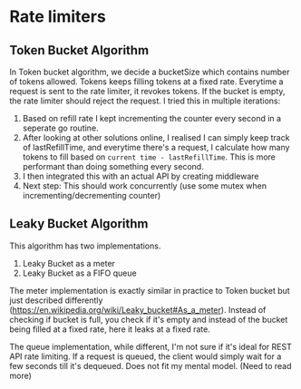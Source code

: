 # Rate limiters

## Token Bucket Algorithm
In Token bucket algorithm, we decide a bucketSize which contains number of tokens allowed. Tokens keeps filling tokens at a fixed rate. Everytime a request is sent to the rate limiter, it revokes tokens. If the bucket is empty, the rate limiter should reject the request.
I tried this in multiple iterations:

1. Based on refill rate I kept incrementing the counter every second in a seperate go routine.
2. After looking at other solutions online, I realised I can simply keep track of lastRefillTime, and everytime there's a request, I calculate how many tokens to fill based on `current time - lastRefillTime`. This is more performant than doing something every second.
3. I then integrated this with an actual API by creating middleware
4. Next step: This should work concurrently (use some mutex when incrementing/decrementing counter)

## Leaky Bucket Algorithm
This algorithm has two implementations.
1. Leaky Bucket as a meter
2. Leaky Bucket as a FIFO queue

The meter implementation is exactly similar in practice to Token bucket but just described differently (https://en.wikipedia.org/wiki/Leaky_bucket#As_a_meter). Instead of checking if bucket is full, you check if it's empty and instead of the bucket being filled at a fixed rate, here it leaks at a fixed rate.

The queue implementation, while different, I'm not sure if it's ideal for REST API rate limiting. If a request is queued, the client would simply wait for a few seconds till it's dequeued. Does not fit my mental model. (Need to read more)
